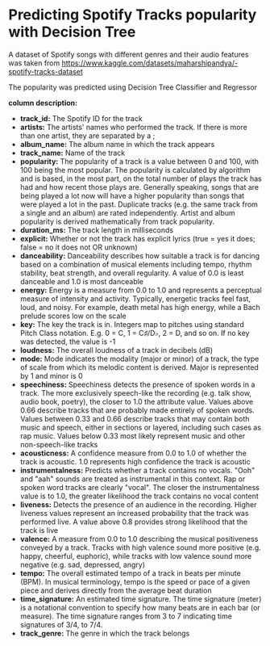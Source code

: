 # Predicting Spotify Tracks popularity with Decision Tree

A dataset of Spotify songs with different genres and their audio features was taken from 
https://www.kaggle.com/datasets/maharshipandya/-spotify-tracks-dataset

The popularity was predicted using Decision Tree Classifier and Regressor

**column description:**
 - **track_id:** The Spotify ID for the track
 - **artists:** The artists' names who performed the track. If there is more than one artist, they are separated by a ;
 - **album_name:** The album name in which the track appears
 - **track_name:** Name of the track
 - **popularity:** The popularity of a track is a value between 0 and 100, with 100 being the most popular. The popularity is calculated by algorithm and is based, in the most part, on the total number of plays the track has had and how recent those plays are. Generally speaking, songs that are being played a lot now will have a higher popularity than songs that were played a lot in the past. Duplicate tracks (e.g. the same track from a single and an album) are rated independently. Artist and album popularity is derived mathematically from track popularity.
 - **duration_ms:** The track length in milliseconds
 - **explicit:** Whether or not the track has explicit lyrics (true = yes it does; false = no it does not OR unknown)
 - **danceability:** Danceability describes how suitable a track is for dancing based on a combination of musical elements including tempo, rhythm stability, beat strength, and overall regularity. A value of 0.0 is least danceable and 1.0 is most danceable
 - **energy:** Energy is a measure from 0.0 to 1.0 and represents a perceptual measure of intensity and activity. Typically, energetic tracks feel fast, loud, and noisy. For example, death metal has high energy, while a Bach prelude scores low on the scale
 - **key:** The key the track is in. Integers map to pitches using standard Pitch Class notation. E.g. 0 = C, 1 = C♯/D♭, 2 = D, and so on. If no key was detected, the value is -1
 - **loudness:** The overall loudness of a track in decibels (dB)
 - **mode:** Mode indicates the modality (major or minor) of a track, the type of scale from which its melodic content is derived. Major is represented by 1 and minor is 0
 - **speechiness:** Speechiness detects the presence of spoken words in a track. The more exclusively speech-like the recording (e.g. talk show, audio book, poetry), the closer to 1.0 the attribute value. Values above 0.66 describe tracks that are probably made entirely of spoken words. Values between 0.33 and 0.66 describe tracks that may contain both music and speech, either in sections or layered, including such cases as rap music. Values below 0.33 most likely represent music and other non-speech-like tracks
 - **acousticness:** A confidence measure from 0.0 to 1.0 of whether the track is acoustic. 1.0 represents high confidence the track is acoustic
 - **instrumentalness:** Predicts whether a track contains no vocals. "Ooh" and "aah" sounds are treated as instrumental in this context. Rap or spoken word tracks are clearly "vocal". The closer the instrumentalness value is to 1.0, the greater likelihood the track contains no vocal content
 - **liveness:** Detects the presence of an audience in the recording. Higher liveness values represent an increased probability that the track was performed live. A value above 0.8 provides strong likelihood that the track is live
 - **valence:** A measure from 0.0 to 1.0 describing the musical positiveness conveyed by a track. Tracks with high valence sound more positive (e.g. happy, cheerful, euphoric), while tracks with low valence sound more negative (e.g. sad, depressed, angry)
 - **tempo:** The overall estimated tempo of a track in beats per minute (BPM). In musical terminology, tempo is the speed or pace of a given piece and derives directly from the average beat duration
 - **time_signature:** An estimated time signature. The time signature (meter) is a notational convention to specify how many beats are in each bar (or measure). The time signature ranges from 3 to 7 indicating time signatures of 3/4, to 7/4.
 - **track_genre:** The genre in which the track belongs



